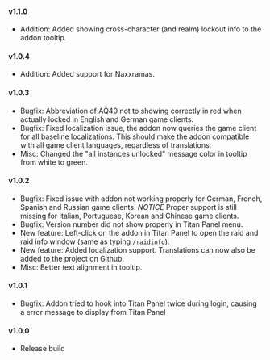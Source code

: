 #### v1.1.0

- Addition: Added showing cross-character (and realm) lockout info to the addon tooltip.

#### v1.0.4

- Addition: Added support for Naxxramas.

#### v1.0.3

- Bugfix: Abbreviation of AQ40 not to showing correctly in red when actually locked in English and German game clients.
- Bugfix: Fixed localization issue, the addon now queries the game client for all baseline localizations. This should make the addon compatible with all game client languages, regardless of translations.
- Misc: Changed the "all instances unlocked" message color in tooltip from white to green.

#### v1.0.2

- Bugfix: Fixed issue with addon not working properly for German, French, Spanish and Russian game clients. *NOTICE* Proper support is still missing for Italian, Portuguese, Korean and Chinese game clients.
- Bugfix: Version number did not show properly in Titan Panel menu.
- New feature: Left-click on the addon in Titan Panel to open the raid and raid info window (same as typing `/raidinfo`).
- New feature: Added localization support. Translations can now also be added to the project on Github.
- Misc: Better text alignment in tooltip.

#### v1.0.1

- Bugfix: Addon tried to hook into Titan Panel twice during login, causing a error message to display from Titan Panel

#### v1.0.0

- Release build
